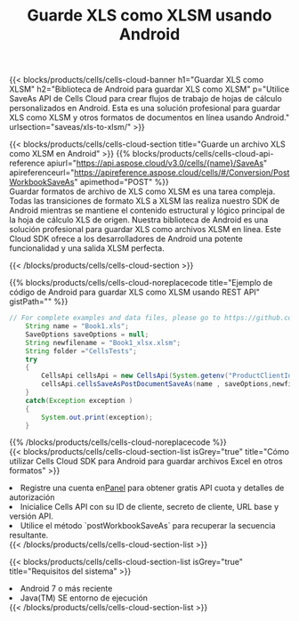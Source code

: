 ﻿---
title:  Guarde XLS como XLSM usando Android
description:  Utilizando Aspose.Cells Cloud SDK para Android para guardar el archivo en formato XLS como archivo en formato XLSM.
kwords: Excel, Save XLS as XLSM, REST, Android
howto: How to save XLS as XLSM using Aspose.Cells Cloud Android library.
---
{{< blocks/products/cells/cells-cloud-banner h1="Guardar XLS como XLSM" h2="Biblioteca de Android para guardar XLS como XLSM" p="Utilice SaveAs API de Cells Cloud para crear flujos de trabajo de hojas de cálculo personalizados en Android. Esta es una solución profesional para guardar XLS como XLSM y otros formatos de documentos en línea usando Android." urlsection="saveas/xls-to-xlsm/" >}}

{{< blocks/products/cells/cells-cloud-section title="Guarde un archivo XLS como XLSM en Android" >}}
{{% blocks/products/cells/cells-cloud-api-reference apiurl="https://api.aspose.cloud/v3.0/cells/{name}/SaveAs" apireferenceurl="https://apireference.aspose.cloud/cells/#/Conversion/PostWorkbookSaveAs" apimethod="POST" %}}
<br/>
Guardar formatos de archivo de XLS como XLSM es una tarea compleja. Todas las transiciones de formato XLS a XLSM las realiza nuestro SDK de Android mientras se mantiene el contenido estructural y lógico principal de la hoja de cálculo XLS de origen. Nuestra biblioteca de Android es una solución profesional para guardar XLS como archivos XLSM en línea. Este Cloud SDK ofrece a los desarrolladores de Android una potente funcionalidad y una salida XLSM perfecta.

{{< /blocks/products/cells/cells-cloud-section >}}

{{% blocks/products/cells/cells-cloud-noreplacecode title="Ejemplo de código de Android para guardar XLS como XLSM usando REST API" gistPath="" %}}
  
```java
// For complete examples and data files, please go to https://github.com/aspose-cells-cloud/aspose-cells-cloud-android/
    String name = "Book1.xls";
    SaveOptions saveOptions = null;
    String newfilename = "Book1_xlsx.xlsm";
    String folder ="CellsTests";
    try
    {
        CellsApi cellsApi = new CellsApi(System.getenv("ProductClientId"), System.getenv("ProductClientSecret"));
        cellsApi.cellsSaveAsPostDocumentSaveAs(name , saveOptions,newfilename,false,false,folder,null,null,null,true);                       
    }
    catch(Exception exception )
    {
        System.out.print(exception);
    }
```
  
{{% /blocks/products/cells/cells-cloud-noreplacecode %}}
<br/>
{{< blocks/products/cells/cells-cloud-section-list isGrey="true" title="Cómo utilizar Cells Cloud SDK para Android para guardar archivos Excel en otros formatos" >}}
<li> Registre una cuenta en<a href="https://dashboard.aspose.cloud/">Panel</a> para obtener gratis API cuota y detalles de autorización</li>
<li>Inicialice Cells API con su ID de cliente, secreto de cliente, URL base y versión API.</li>
<li>Utilice el método `postWorkbookSaveAs` para recuperar la secuencia resultante.</li>
{{< /blocks/products/cells/cells-cloud-section-list >}}

{{< blocks/products/cells/cells-cloud-section-list isGrey="true" title="Requisitos del sistema" >}}
<li>Android 7 o más reciente</li>
<li>Java(TM) SE entorno de ejecución</li>
{{< /blocks/products/cells/cells-cloud-section-list >}}
